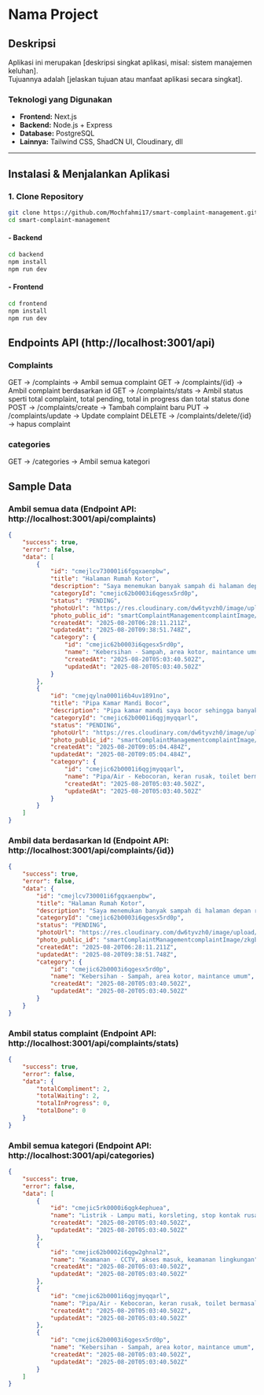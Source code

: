 # Nama Project

## Deskripsi
Aplikasi ini merupakan [deskripsi singkat aplikasi, misal: sistem manajemen keluhan].  
Tujuannya adalah [jelaskan tujuan atau manfaat aplikasi secara singkat].

### Teknologi yang Digunakan
- **Frontend:** Next.js
- **Backend:** Node.js + Express
- **Database:** PostgreSQL  
- **Lainnya:** Tailwind CSS, ShadCN UI, Cloudinary, dll

---

## Instalasi & Menjalankan Aplikasi

### 1. Clone Repository
```bash
git clone https://github.com/Mochfahmi17/smart-complaint-management.git
cd smart-complaint-management
```

#### - Backend
```bash
cd backend
npm install
npm run dev
```

#### - Frontend
```bash
cd frontend
npm install
npm run dev
```

## Endpoints API (http://localhost:3001/api)
### Complaints
GET -> /complaints -> Ambil semua complaint
GET -> /complaints/{id} -> Ambil complaint berdasarkan id
GET -> /complaints/stats -> Ambil status sperti total complaint, total pending, total in progress dan total status done
POST -> /complaints/create -> Tambah complaint baru
PUT -> /complaints/update -> Update complaint
DELETE -> /complaints/delete/{id} -> hapus complaint

### categories
GET -> /categories -> Ambil semua kategori

## Sample Data
### Ambil semua data (Endpoint API: http://localhost:3001/api/complaints)
```json
{
    "success": true,
    "error": false,
    "data": [
        {
            "id": "cmejlcv730001i6fgqxaenpbw",
            "title": "Halaman Rumah Kotor",
            "description": "Saya menemukan banyak sampah di halaman depan rumah saya",
            "categoryId": "cmejic62b0003i6qgesx5rd0p",
            "status": "PENDING",
            "photoUrl": "https://res.cloudinary.com/dw6tyvzh0/image/upload/v1755682731/smartComplaintManagementcomplaintImage/zkgbnydhlszfvfmbuua8.jpg",
            "photo_public_id": "smartComplaintManagementcomplaintImage/zkgbnydhlszfvfmbuua8",
            "createdAt": "2025-08-20T06:28:11.211Z",
            "updatedAt": "2025-08-20T09:38:51.748Z",
            "category": {
                "id": "cmejic62b0003i6qgesx5rd0p",
                "name": "Kebersihan - Sampah, area kotor, maintance umum",
                "createdAt": "2025-08-20T05:03:40.502Z",
                "updatedAt": "2025-08-20T05:03:40.502Z"
            }
        },
        {
            "id": "cmejqylna0001i6b4uv1891no",
            "title": "Pipa Kamar Mandi Bocor",
            "description": "Pipa kamar mandi saya bocor sehingga banyak air masuk di ruang tamu saya",
            "categoryId": "cmejic62b0001i6qgjmyqqarl",
            "status": "PENDING",
            "photoUrl": "https://res.cloudinary.com/dw6tyvzh0/image/upload/v1755680704/smartComplaintManagementcomplaintImage/hnm2t6ylig9xbybir3g6.jpg",
            "photo_public_id": "smartComplaintManagementcomplaintImage/hnm2t6ylig9xbybir3g6",
            "createdAt": "2025-08-20T09:05:04.484Z",
            "updatedAt": "2025-08-20T09:05:04.484Z",
            "category": {
                "id": "cmejic62b0001i6qgjmyqqarl",
                "name": "Pipa/Air - Kebocoran, keran rusak, toilet bermasalah",
                "createdAt": "2025-08-20T05:03:40.502Z",
                "updatedAt": "2025-08-20T05:03:40.502Z"
            }
        }
    ]
}
```

### Ambil data berdasarkan Id (Endpoint API: http://localhost:3001/api/complaints/{id})
```json
{
    "success": true,
    "error": false,
    "data": {
        "id": "cmejlcv730001i6fgqxaenpbw",
        "title": "Halaman Rumah Kotor",
        "description": "Saya menemukan banyak sampah di halaman depan rumah saya",
        "categoryId": "cmejic62b0003i6qgesx5rd0p",
        "status": "PENDING",
        "photoUrl": "https://res.cloudinary.com/dw6tyvzh0/image/upload/v1755682731/smartComplaintManagementcomplaintImage/zkgbnydhlszfvfmbuua8.jpg",
        "photo_public_id": "smartComplaintManagementcomplaintImage/zkgbnydhlszfvfmbuua8",
        "createdAt": "2025-08-20T06:28:11.211Z",
        "updatedAt": "2025-08-20T09:38:51.748Z",
        "category": {
            "id": "cmejic62b0003i6qgesx5rd0p",
            "name": "Kebersihan - Sampah, area kotor, maintance umum",
            "createdAt": "2025-08-20T05:03:40.502Z",
            "updatedAt": "2025-08-20T05:03:40.502Z"
        }
    }
}
```

### Ambil status complaint (Endpoint API: http://localhost:3001/api/complaints/stats)
```json
{
    "success": true,
    "error": false,
    "data": {
        "totalCompliment": 2,
        "totalWaiting": 2,
        "totalInProgress": 0,
        "totalDone": 0
    }
}
```

### Ambil semua kategori (Endpoint API: http://localhost:3001/api/categories)
```json
{
    "success": true,
    "error": false,
    "data": [
        {
            "id": "cmejic5rk0000i6qgk4ephuea",
            "name": "Listrik - Lampu mati, korsleting, stop kontak rusak",
            "createdAt": "2025-08-20T05:03:40.502Z",
            "updatedAt": "2025-08-20T05:03:40.502Z"
        },
        {
            "id": "cmejic62b0002i6qgw2ghnal2",
            "name": "Keamanan - CCTV, akses masuk, keamanan lingkungan",
            "createdAt": "2025-08-20T05:03:40.502Z",
            "updatedAt": "2025-08-20T05:03:40.502Z"
        },
        {
            "id": "cmejic62b0001i6qgjmyqqarl",
            "name": "Pipa/Air - Kebocoran, keran rusak, toilet bermasalah",
            "createdAt": "2025-08-20T05:03:40.502Z",
            "updatedAt": "2025-08-20T05:03:40.502Z"
        },
        {
            "id": "cmejic62b0003i6qgesx5rd0p",
            "name": "Kebersihan - Sampah, area kotor, maintance umum",
            "createdAt": "2025-08-20T05:03:40.502Z",
            "updatedAt": "2025-08-20T05:03:40.502Z"
        }
    ]
}
```
